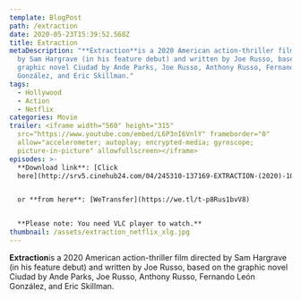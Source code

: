```yaml
---
template: BlogPost
path: /extraction
date: 2020-05-23T15:39:52.568Z
title: Extraction
metaDescription: "**Extraction**is a 2020 American action-thriller film directed
  by Sam Hargrave (in his feature debut) and written by Joe Russo, based on the
  graphic novel Ciudad by Ande Parks, Joe Russo, Anthony Russo, Fernando León
  González, and Eric Skillman."
tags:
  - Hollywood
  - Action
  - Netflix
categories: Movie
trailer: <iframe width="560" height="315"
  src="https://www.youtube.com/embed/L6P3nI6VnlY" frameborder="0"
  allow="accelerometer; autoplay; encrypted-media; gyroscope;
  picture-in-picture" allowfullscreen></iframe>
episodes: >-
  **Download link**: [Click
  here](http://srv5.cinehub24.com/04/245310-137169-EXTRACTION-(2020)-1080p-NF-WEB-DL--Multi-Org-(DD+5.1---192Kbps)---1.7GB---ESub.mkv)


  or **from here**: [WeTransfer](https://we.tl/t-p8Rus1bvV8)


  **Please note: You need VLC player to watch.**
thumbnail: /assets/extraction_netflix_xlg.jpg
---
```

**Extraction**is a 2020 American action-thriller film directed by Sam Hargrave (in his feature debut) and written by Joe Russo, based on the graphic novel Ciudad by Ande Parks, Joe Russo, Anthony Russo, Fernando León González, and Eric Skillman.

